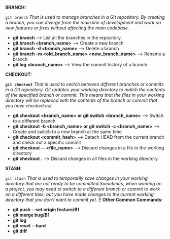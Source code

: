 
**BRANCH:**

`git branch` *That is used to manage branches in a Git repository. By creating a branch, you can diverge from the main line of development and work on new features or fixes without affecting the main codebase.*

* **git branch**  --> List all the branches in the repository.
* **git branch <branch_name>**  --> Create a new branch
* **git branch -d <branch_name>**  --> Delete a branch
* **git branch -m <old_branch_name> <new_branch_name>**  --> Rename a branch
* **git log <branch_name>**  -->  View the commit history of a branch

**CHECKOUT:**

**`git checkout`** *That is used to switch between different branches or commits in a Git repository. Git updates your working directory to match the contents of the specified branch or commit. This means that the files in your working directory will be replaced with the contents of the branch or commit that you have checked out.*

* **git checkout  <branch_name> or git switch <branch_name>**  --> Switch to a different branch
* **git checkout -b <branch_name> or git switch -c <branch_name>**  --> Create and switch to a new branch at the same time
* **git checkout <commit_hash>**  --> Detach HEAD from the current branch and check out a specific commit
* **git checkout -- <file_name>** --> Discard changes in a file in the working directory
* **git checkout .**  --> Discard changes in all files in the working directory

**STASH:**

`git stash` *That is used to temporarily save changes in your working directory that are not ready to be committed.Sometimes, when working on a project, you may need to switch to a different branch or commit to work on a different task, but you have made changes to the current working directory that you don't want to commit yet.*
E
**Other Common Commands:**
* **git push --set origin feature/B1**
* **git merge bug/B1**
* **git log**
* **git reset --hard**
* **git diff** 

